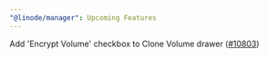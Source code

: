 ```yaml
---
"@linode/manager": Upcoming Features
---
```


Add 'Encrypt Volume' checkbox to Clone Volume drawer ([#10803](https://github.com/linode/manager/pull/10803))
